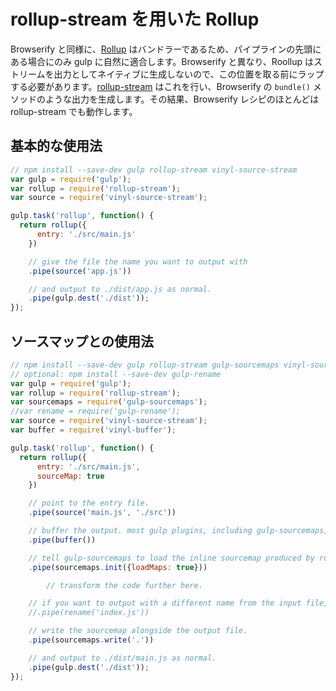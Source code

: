 # rollup-stream を用いた Rollup

Browserify と同様に、[Rollup](https://rollupjs.org/) はバンドラーであるため、パイプラインの先頭にある場合にのみ gulp に自然に適合します。Browserify と異なり、Roollup はストリームを出力としてネイティブに生成しないので、この位置を取る前にラップする必要があります。[rollup-stream](https://github.com/Permutatrix/rollup-stream) はこれを行い、Browserify の `bundle()` メソッドのような出力を生成します。その結果、Browserify レシピのほとんどは rollup-stream でも動作します。

## 基本的な使用法
```js
// npm install --save-dev gulp rollup-stream vinyl-source-stream
var gulp = require('gulp');
var rollup = require('rollup-stream');
var source = require('vinyl-source-stream');

gulp.task('rollup', function() {
  return rollup({
      entry: './src/main.js'
    })

    // give the file the name you want to output with
    .pipe(source('app.js'))

    // and output to ./dist/app.js as normal.
    .pipe(gulp.dest('./dist'));
});
```

## ソースマップとの使用法
```js
// npm install --save-dev gulp rollup-stream gulp-sourcemaps vinyl-source-stream vinyl-buffer
// optional: npm install --save-dev gulp-rename
var gulp = require('gulp');
var rollup = require('rollup-stream');
var sourcemaps = require('gulp-sourcemaps');
//var rename = require('gulp-rename');
var source = require('vinyl-source-stream');
var buffer = require('vinyl-buffer');

gulp.task('rollup', function() {
  return rollup({
      entry: './src/main.js',
      sourceMap: true
    })

    // point to the entry file.
    .pipe(source('main.js', './src'))

    // buffer the output. most gulp plugins, including gulp-sourcemaps, don't support streams.
    .pipe(buffer())

    // tell gulp-sourcemaps to load the inline sourcemap produced by rollup-stream.
    .pipe(sourcemaps.init({loadMaps: true}))

        // transform the code further here.

    // if you want to output with a different name from the input file, use gulp-rename here.
    //.pipe(rename('index.js'))

    // write the sourcemap alongside the output file.
    .pipe(sourcemaps.write('.'))

    // and output to ./dist/main.js as normal.
    .pipe(gulp.dest('./dist'));
});
```
